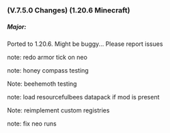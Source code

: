 ### **(V.7.5.0 Changes) (1.20.6 Minecraft)**

##### Major:
Ported to 1.20.6. Might be buggy... Please report issues



note: redo armor tick on neo

note: honey compass testing

Note: beehemoth testing

note: load resourcefulbees datapack if mod is present

Note: reimplement custom registries

note: fix neo runs